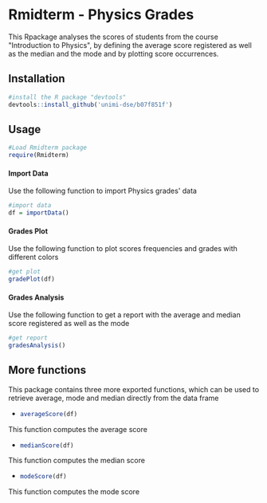 # Rmidterm - Physics Grades

This Rpackage analyses the scores of students from the course "Introduction to Physics", by defining the average score registered as well as the median and the mode and by plotting score occurrences. 

## Installation

```R
#install the R package "devtools" 
devtools::install_github('unimi-dse/b07f851f')
```

## Usage

```R
#Load Rmidterm package
require(Rmidterm)
```

#### Import Data

Use the following function to import Physics grades' data

```R
#import data
df = importData()
```

#### Grades Plot

Use the following function to plot scores frequencies and grades with different colors

```R
#get plot
gradePlot(df)
```

#### Grades Analysis

Use the following function to get a report with the average and median score registered as well as the mode

```R
#get report
gradesAnalysis()
```

## More functions

This package contains three more exported functions, which can be used to retrieve average, mode and median directly from the data frame

- ```R
  averageScore(df)
  ```

This function computes the average score



- ```R
  medianScore(df)
  ```

This function computes the median score



- ```R
  modeScore(df)
  ```

This function computes the mode score

